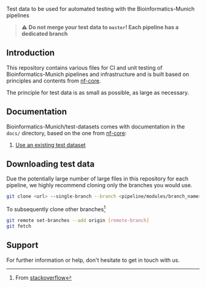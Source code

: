 Test data to be used for automated testing with the Bioinformatics-Munich pipelines

> ⚠️ **Do not merge your test data to `master`! Each pipeline has a dedicated branch**

## Introduction

This repository contains various files for CI and unit testing of Bioinformatics-Munich pipelines and infrastructure and is built based on principles and contents from [nf-core](https://github.com/nf-core/test-datasets).

The principle for test data is as small as possible, as large as necessary.

## Documentation

Bioinformatics-Munich/test-datasets comes with documentation in the `docs/` directory, based on the one from [nf-core](https://github.com/nf-core/test-datasets/tree/master/docs):

01. [Use an existing test dataset](https://github.com/Bioinformatics-Munich/test-datasets/blob/master/docs/USE_EXISTING_DATA.md)

## Downloading test data

Due the potentially large number of large files in this repository for each pipeline, we highly recommend cloning only the branches you would use.

```bash
git clone <url> --single-branch --branch <pipeline/modules/branch_name>
```

To subsequently clone other branches[^1]

```bash
git remote set-branches --add origin [remote-branch]
git fetch
```

## Support

For further information or help, don't hesitate to get in touch with us.

[^1]: From [stackoverflow](https://stackoverflow.com/a/60846265/11502856)

